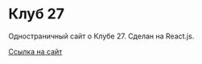 # Клуб 27

Одностраничный сайт о Клубе 27.
Сделан на React.js.

[Ссылка на сайт](https://27club.praktikum.space/)
